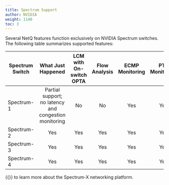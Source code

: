 ```yaml
---
title: Spectrum Support
author: NVIDIA
weight: 1140
toc: 3
---
```


Several NetQ features function exclusively on NVIDIA Spectrum switches. The following table summarizes supported features:

|Spectrum Switch| What Just Happened | LCM with On-switch OPTA | Flow Analysis | ECMP Monitoring | PTP Monitoring | RoCE Monitoring | Queue Length Histograms| Process Monitoring |
| ------------- | :---: | :---: | :---: | :---: | :---: | :---: |  :---: |  :---: |
|Spectrum-1 | Partial support; no latency and congestion monitoring | No | No | Yes | Yes | Yes | Yes | Yes |
|Spectrum-2 | Yes | Yes | Yes | Yes | Yes | Yes | Yes | Yes |
|Spectrum-3 | Yes | Yes | Yes | Yes | Yes | Yes | Yes | Yes |
|Spectrum-4 | Yes | Yes | Yes | Yes | Yes | Yes | Yes | Yes |

{{<exlink url="https://www.nvidia.com/en-us/networking/spectrumx/" text="Visit the Spectrum website">}} to learn more about the Spectrum-X networking platform.